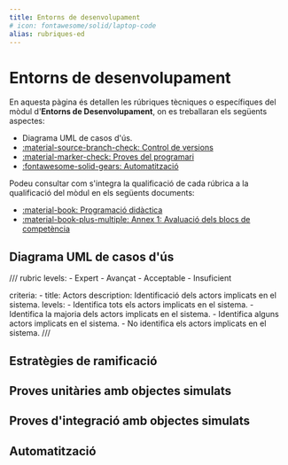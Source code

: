 ```yaml
---
title: Entorns de desenvolupament
# icon: fontawesome/solid/laptop-code
alias: rubriques-ed
---
```

# Entorns de desenvolupament

En aquesta pàgina és detallen les rúbriques tècniques o específiques del mòdul d'__Entorns de Desenvolupament__,
on es treballaran els següents aspectes:

- Diagrama UML de casos d'ús.
- [:material-source-branch-check: Control de versions][control-versions]
- [:material-marker-check: Proves del programari][proves]
- [:fontawesome-solid-gears: Automatització][automatitzacio]

[control-versions]: ../gestio/control_versions.md
[proves]: ../implementacio/proves.md
[automatitzacio]: ../implementacio/automatitzacio.md

Podeu consultar com s'integra la qualificació de cada rúbrica a la qualificació del mòdul
en els següents documents:

- [:material-book: Programació didàctica][didactica]
- [:material-book-plus-multiple: Annex 1: Avaluació dels blocs de competència][annex1]

[didactica]: https://joapuiib.github.io/daw-ed/programacio/daw1/programacio/
[annex1]: https://joapuiib.github.io/daw-ed/programacio/daw1/a1_avaluacio/

## Diagrama UML de casos d'ús
/// rubric
levels:
    - Expert
    - Avançat
    - Acceptable
    - Insuficient

criteria:
    - title: Actors
      description: Identificació dels actors implicats en el sistema.
      levels:
          - Identifica tots els actors implicats en el sistema.
          - Identifica la majoria dels actors implicats en el sistema.
          - Identifica alguns actors implicats en el sistema.
          - No identifica els actors implicats en el sistema.
///

## Estratègies de ramificació
## Proves unitàries amb objectes simulats
## Proves d'integració amb objectes simulats
## Automatització
